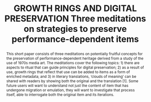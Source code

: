 ---
abstract: 'This short paper consists of three meditations on potentially fruitful
  concepts for  the preservation of performance-dependent heritage derived from a
  study of the use of 1970s media art. The meditations cover the following topics:
  1) there are aspects to ritual that can guide principles for digital preservation;  2)
  as a result of use, growth rings that reflect that use can be added to items as
  a form of enriched metadata; and  3) in literary translations, ‘clouds of meaning’
  can be shared with readers by showing both the original and the translation [1].
  Some future users will want to understand not just the content of item that has
  undergone migration or emulation, they will want to investigate that process itself,
  able to interrogate both the original item and its iterations.

  '
creators:
- Louise Curham
date: null
document_url: https://services.phaidra.univie.ac.at/api/object/o:1424932/download
grand_parent: iPRES
institutions:
- School of Information and Communication Studies
keywords:
- media art
- audiovisual preservation
- participatory archiving
- digital preservation
- metadata
landing_page_url: https://phaidra.univie.ac.at/o:1424932
language: eng
layout: publication
license: CC BY 4.0 International
notes_url: null
parent: iPRES 2021
publication_type: paper
size: 178915
slides_url: null
source_name: iPRES
stream_url: null
title: GROWTH RINGS AND DIGITAL PRESERVATION Three meditations on strategies to preserve
  performance-dependent items
year: 2021
---